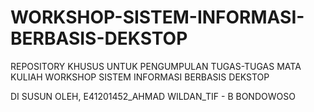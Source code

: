 # WORKSHOP-SISTEM-INFORMASI-BERBASIS-DEKSTOP

REPOSITORY KHUSUS UNTUK PENGUMPULAN TUGAS-TUGAS MATA KULIAH WORKSHOP SISTEM INFORMASI BERBASIS DEKSTOP

DI SUSUN OLEH, E41201452_AHMAD WILDAN_TIF - B BONDOWOSO
